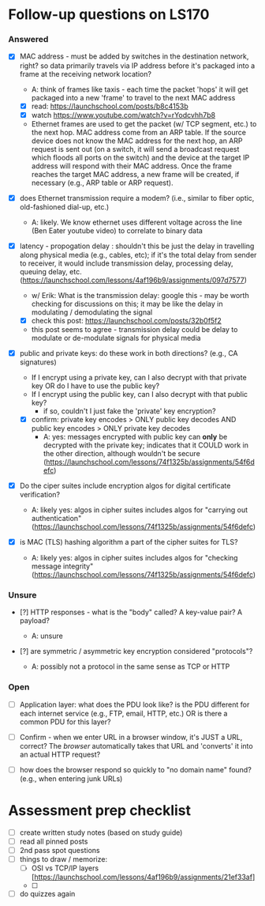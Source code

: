 # Follow-up questions on LS170

### Answered
- [X] MAC address - must be added by switches in the destination network, right?  so data primarily travels via IP address before it's packaged into a frame at the receiving network location?
  - A: think of frames like taxis - each time the packet 'hops' it will get packaged into a new 'frame' to travel to the next MAC address
  - [x] read: https://launchschool.com/posts/b8c4153b
  - [x] watch https://www.youtube.com/watch?v=rYodcvhh7b8
  - Ethernet frames are used to get the packet (w/ TCP segment, etc.) to the next hop. MAC address come from an ARP table. If the source device does not know the MAC address for the next hop, an ARP request is sent out (on a switch, it will send a broadcast request which floods all ports on the switch) and the device at the target IP address will respond with their MAC address. Once the frame reaches the target MAC address, a new frame will be created, if necessary (e.g., ARP table or ARP request).
  
- [X] does Ethernet transmission require a modem?  (i.e., similar to fiber optic, old-fashioned dial-up, etc.)
  - A: likely. We know ethernet uses different voltage across the line (Ben Eater youtube video) to correlate to binary data

- [X] latency - propogation delay : shouldn't this be just the delay in travelling along physical media (e.g., cables, etc); if it's the total delay from sender to receiver, it would include transmission delay, processing delay, queuing delay, etc. (https://launchschool.com/lessons/4af196b9/assignments/097d7577)
  - w/ Erik: What is the transmission delay:  google this - may be worth checking for discussions on this;  it may be like the delay in modulating / demodulating the signal
  - [X] check this post:  https://launchschool.com/posts/32b0f5f2
  - this post seems to agree - transmission delay could be delay to modulate or de-modulate signals for physical media

- [X] public and private keys: do these work in both directions? (e.g., CA signatures)
    - If I encrypt using a private key, can I also decrypt with that private key OR do I have to use the public key?
    - If I encrypt using the public key, can I also decrypt with that public key?
      - if so, couldn't I just fake the 'private' key encryption?
    - [X] confirm:  private key encodes > ONLY public key decodes AND public key encodes > ONLY private key decodes
      - A: yes:  messages encrypted with public key can **only** be decrypted with the private key; indicates that it COULD work in the other direction, although wouldn't be secure (https://launchschool.com/lessons/74f1325b/assignments/54f6defc)

- [X] Do the ciper suites include encryption algos for digital certificate verification?
  - A: likely yes: algos in cipher suites includes algos for "carrying out authentication" (https://launchschool.com/lessons/74f1325b/assignments/54f6defc)

- [X] is MAC (TLS) hashing algorithm a part of the cipher suites for TLS?
  - A: likely yes: algos in cipher suites includes algos for "checking message integrity" (https://launchschool.com/lessons/74f1325b/assignments/54f6defc)

### Unsure
- [?] HTTP responses - what is the "body" called?  A key-value pair?  A payload?
  - A:  unsure

- [?] are symmetric / asymmetric key encryption considered "protocols"?
  - A: possibly not a protocol in the same sense as TCP or HTTP

### Open
- [ ] Application layer:  what does the PDU look like?  is the PDU different for each internet service (e.g., FTP, email, HTTP, etc.) OR is there a common PDU for this layer?

- [ ] Confirm - when we enter URL in a browser window, it's JUST a URL, correct?  The *browser* automatically takes that URL and 'converts' it into an actual HTTP request?

- [ ] how does the browser respond so quickly to "no domain name" found?  (e.g., when entering junk URLs)



# Assessment prep checklist
- [ ] create written study notes (based on study guide)
- [ ] read all pinned posts
- [ ] 2nd pass spot questions
- [ ] things to draw / memorize:
    - [ ] OSI vs TCP/IP layers [https://launchschool.com/lessons/4af196b9/assignments/21ef33af]
    - [ ] 
- [ ] do quizzes again
